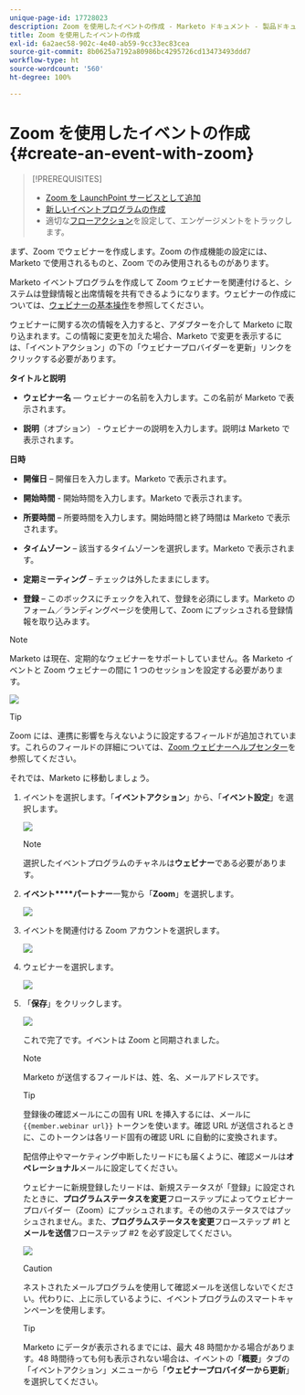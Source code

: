 ```yaml
---
unique-page-id: 17728023
description: Zoom を使用したイベントの作成 - Marketo ドキュメント - 製品ドキュメント
title: Zoom を使用したイベントの作成
exl-id: 6a2aec58-902c-4e40-ab59-9cc33ec83cea
source-git-commit: 8b0625a7192a80986bc4295726cd13473493ddd7
workflow-type: ht
source-wordcount: '560'
ht-degree: 100%

---
```


# Zoom を使用したイベントの作成 {#create-an-event-with-zoom}

>[!PREREQUISITES]
>
>* [Zoom を LaunchPoint サービスとして追加](/help/marketo/product-docs/administration/additional-integrations/add-zoom-as-a-launchpoint-service.md)
>* [新しいイベントプログラムの作成](/help/marketo/product-docs/demand-generation/events/understanding-events/create-a-new-event-program.md)
>* 適切な[フローアクション](/help/marketo/product-docs/core-marketo-concepts/smart-campaigns/flow-actions/add-a-flow-step-to-a-smart-campaign.md)を設定して、エンゲージメントをトラックします。


まず、Zoom でウェビナーを作成します。Zoom の作成機能の設定には、Marketo で使用されるものと、Zoom でのみ使用されるものがあります。

Marketo イベントプログラムを作成して Zoom ウェビナーを関連付けると、システムは登録情報と出席情報を共有できるようになります。ウェビナーの作成については、[ウェビナーの基本操作](https://support.zoom.us/hc/ja/articles/200917029-Getting-Started-With-Webinar)を参照してください。

ウェビナーに関する次の情報を入力すると、アダプターを介して Marketo に取り込まれます。この情報に変更を加えた場合、Marketo で変更を表示するには、「イベントアクション」の下の「ウェビナープロバイダーを更新」リンクをクリックする必要があります。

**タイトルと説明**

* **ウェビナー名** — ウェビナーの名前を入力します。この名前が Marketo で表示されます。

* **説明**（オプション） - ウェビナーの説明を入力します。説明は Marketo で表示されます。

**日時**

* **開催日** – 開催日を入力します。Marketo で表示されます。

* **開始時間** - 開始時間を入力します。Marketo で表示されます。

* **所要時間** – 所要時間を入力します。開始時間と終了時間は Marketo で表示されます。

* **タイムゾーン** – 該当するタイムゾーンを選択します。Marketo で表示されます。

* **定期ミーティング** – チェックは外したままにします。

* **登録** – このボックスにチェックを入れて、登録を必須にします。Marketo のフォーム／ランディングページを使用して、Zoom にプッシュされる登録情報を取り込みます。

>[!NOTE]
>
>Marketo は現在、定期的なウェビナーをサポートしていません。各 Marketo イベントと Zoom ウェビナーの間に 1 つのセッションを設定する必要があります。

![](assets/overview2.png)

>[!TIP]
>
>Zoom には、連携に影響を与えないように設定するフィールドが追加されています。これらのフィールドの詳細については、[Zoom ウェビナーヘルプセンター](https://support.zoom.us/hc/ja/sections/200324965-Video-Webinar)を参照してください。

それでは、Marketo に移動しましょう。

1. イベントを選択します。「**イベントアクション**」から、「**イベント設定**」を選択します。

   ![](assets/image2015-5-14-14-3a53-3a10-1.png)

   >[!NOTE]
   >
   >選択したイベントプログラムのチャネルは&#x200B;**ウェビナー**&#x200B;である必要があります。

1. **イベント****パートナー**&#x200B;一覧から「**Zoom**」を選択します。

   ![](assets/eventsettings1.png)

1. イベントを関連付ける Zoom アカウントを選択します。

   ![](assets/selectaccount.png)

1. ウェビナーを選択します。

   ![](assets/selectevent.png)

1. 「**保存**」をクリックします。

   ![](assets/eventsettingssave.png)

   これで完了です。イベントは Zoom と同期されました。

   >[!NOTE]
   >
   >Marketo が送信するフィールドは、姓、名、メールアドレスです。

   >[!TIP]
   >
   >登録後の確認メールにこの固有 URL を挿入するには、メールに `{{member.webinar url}}` トークンを使います。確認 URL が送信されるときに、このトークンは各リード固有の確認 URL に自動的に変換されます。
   >
   >配信停止やマーケティング中断したリードにも届くように、確認メールは&#x200B;**オペレーショナル**&#x200B;メールに設定してください。

   ウェビナーに新規登録したリードは、新規ステータスが「登録」に設定されたときに、**プログラムステータスを変更**&#x200B;フローステップによってウェビナープロバイダー（Zoom）にプッシュされます。その他のステータスではプッシュされません。また、**プログラムステータスを変更**&#x200B;フローステップ #1 と&#x200B;**メールを送信**&#x200B;フローステップ #2 を必ず設定してください。

   ![](assets/goto-webinar-1.png)

   >[!CAUTION]
   >
   >ネストされたメールプログラムを使用して確認メールを送信しないでください。代わりに、上に示しているように、イベントプログラムのスマートキャンペーンを使用します。

   >[!TIP]
   >
   >Marketo にデータが表示されるまでには、最大 48 時間かかる場合があります。48 時間待っても何も表示されない場合は、イベントの「**概要**」タブの「イベントアクション」メニューから「**ウェビナープロバイダーから更新**」を選択してください。
